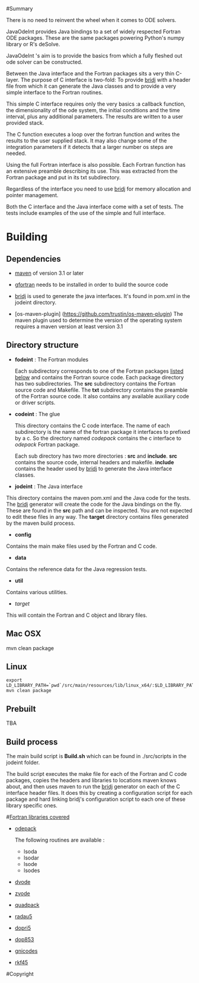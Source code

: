#Summary

There is no need to reinvent the wheel when it comes to ODE solvers. 

JavaOdeInt provides Java bindings to a set of widely respected Fortran ODE packages. 
These are the same packages powering Python's numpy library or  R's deSolve. 

JavaOdeInt 's aim is to provide the basics from which a fully fleshed out ode solver can be constructed.

Between the Java interface and the Fortran packages sits a very thin C-layer. 
The purpose of C interface is two-fold: To provide [bridj](https://github.com/nativelibs4java/BridJ) with a header file from which it can generate the Java classes and to provide a very simple interface to the Fortran routines.

This simple C interface requires only the very basics :a callback function, the dimensionality of the ode system, the initial conditions and the time interval, plus any additional parameters. The results are written to a user provided stack.  

The C function executes a loop over the fortran function and writes the results to the user supplied  stack. It may also change some of the integration parameters if it detects that a larger number os steps are needed.

Using the full Fortran interface is also possible. Each Fortran function has an extensive preamble describing its use. This was extracted from the Fortran package and put in its txt subdirectory.

Regardless of the interface you need to use [bridj](https://github.com/nativelibs4java/BridJ) for memory allocation and pointer management.

Both the C interface and the Java interface come with a set of tests. The tests include examples of the use of the simple and full interface.

# Building

## Dependencies

+ [maven](https://maven.apache.org/) of version 3.1 or later

+ [gfortran](https://gcc.gnu.org/wiki/GFortran) needs to be installed in order to build the source code

+ [bridj](https://github.com/nativelibs4java/BridJ) is used to generate the java interfaces. It's found in pom.xml in the jodeint directory.

+ [os-maven-plugin] (https://github.com/trustin/os-maven-plugin) The maven plugin used to determine the version of the operating system requires a maven version at least version 3.1

## Directory structure

    
   + __fodeint__ : The Fortran modules
   
     Each subdirectory corresponds to one of the Fortran packages [listed below](id:fortranpackages) and contains the Fortran source code. Each package directory has two subdirectories. The __src__ subdirectory contains the Fortran source code and Makefile.
The  __txt__ subdirectory contains the preamble of the Fortran source code. It also contains any available  auxiliary code or driver scripts.     
     
 
   + __codeint__ : The glue
   
     This directory contains the C code interface. The name of each subdirectory is the name of the fortran package it interfaces to prefixed by a c.
      So the directory named *codepack* contains the c interface to *odepack* Fortran package. 
      
      Each sub directory  has two more directories :  __src__ and __include__. __src__ contains the source code, internal headers and makefile.  __include__  contains the header used by [bridj](https://github.com/nativelibs4java/BridJ) to generate the Java interface classes. 

   + __jodeint__ : The Java interface
    
   This directory contains the maven pom.xml and the Java code for the tests. The [bridj](https://github.com/nativelibs4java/BridJ) generator will create the code for the Java bindings on the fly. These are found in the __src__ path and can be inspected. You are not expected to edit these files in any way. The __target__ directory contains files generated by the maven build process.

   + __config__
   
   Contains the main make files used by the Fortran and C code.
   
   + __data__
   
   Contains the reference data for the Java regression tests.
   
   + __util__ 
   
   Contains various utilities.
 
   + *target*
   
   This will contain the Fortran and C object and library files. 



## Mac OSX
  
  mvn clean package
  
## Linux

    export LD_LIBRARY_PATH=`pwd`/src/main/resources/lib/linux_x64/:$LD_LIBRARY_PATH
    mvn clean package

## Prebuilt

 TBA
 
## Build process

The main build script is __Build.sh__ which can be found in ./src/scripts in the jodeint folder.

The build script executes the make file for each of the Fortran and C code packages, copies the headers and libraries to locations maven knows about, and then uses maven to run the  [bridj](https://github.com/nativelibs4java/BridJ) generator on each of the C interface header files. It does this by creating a configuration script for each package and hard linking bridj's configuration script to each one of these library specific ones.



#[Fortran libraries covered](id:fortranpackages)


* [odepack](https://computation.llnl.gov/casc/odepack/odepack_home.html)

   The following routines are available :

    * lsoda
    * lsodar
    + lsode
    + lsodes


+ [dvode](https://computation.llnl.gov/casc/odepack/odepack_home.html)

+ [zvode](https://computation.llnl.gov/casc/odepack/odepack_home.html)

+ [quadpack](https://people.sc.fsu.edu/~jburkardt/f_src/quadpack/quadpack.html)

+ [radau5](http://www.unige.ch/~hairer/software.html)

+ [dopri5](http://www.unige.ch/~hairer/software.html)

+ [dop853](http://www.unige.ch/~hairer/software.html)

+ [gnicodes](http://www.unige.ch/~hairer/software.html)

+ [rkf45](https://people.sc.fsu.edu/~jburkardt/f77_src/rkf45/rkf45.html)


#Copyright

